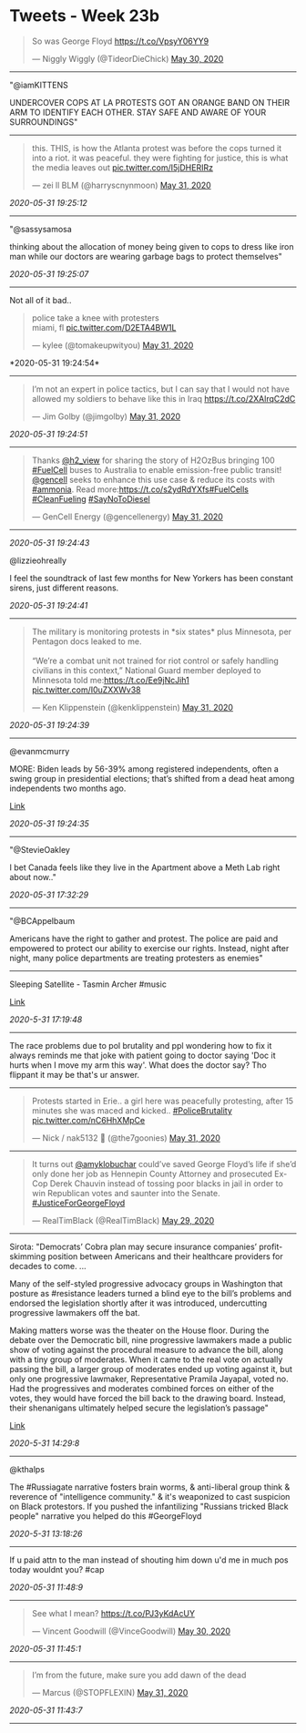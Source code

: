 # Tweets - Week 23b

<blockquote class="twitter-tweet"><p lang="en" dir="ltr">So was George Floyd <a href="https://t.co/VpsyY06YY9">https://t.co/VpsyY06YY9</a></p>&mdash; Niggly Wiggly (@TideorDieChick) <a href="https://twitter.com/TideorDieChick/status/1266714132302176256?ref_src=twsrc%5Etfw">May 30, 2020</a></blockquote> <script async src="https://platform.twitter.com/widgets.js" charset="utf-8"></script>

---

"@iamKITTENS

UNDERCOVER COPS AT LA PROTESTS GOT AN ORANGE BAND ON THEIR ARM TO
IDENTIFY EACH OTHER. STAY SAFE AND AWARE OF YOUR SURROUNDINGS"

---

<blockquote class="twitter-tweet"><p lang="en" dir="ltr">this. THIS, is how the Atlanta protest was before the cops turned it into a riot. it was peaceful. they were fighting for justice, this is what the media leaves out <a href="https://t.co/I5jDHERIRz">pic.twitter.com/I5jDHERIRz</a></p>&mdash; zei ll BLM (@harryscnynmoon) <a href="https://twitter.com/harryscnynmoon/status/1266892070775656449?ref_src=twsrc%5Etfw">May 31, 2020</a></blockquote> <script async src="https://platform.twitter.com/widgets.js" charset="utf-8"></script>

*2020-05-31 19:25:12*

---

"@sassysamosa

thinking about the allocation of money being given to cops to dress
like iron man while our doctors are wearing garbage bags to protect
themselves"

*2020-05-31 19:25:07*

---

Not all of it bad..

<blockquote class="twitter-tweet" data-conversation="none"><p lang="en" dir="ltr">police take a knee with protesters<br>miami, fl <a href="https://t.co/D2ETA4BW1L">pic.twitter.com/D2ETA4BW1L</a></p>&mdash; kylee (@tomakeupwityou) <a href="https://twitter.com/tomakeupwityou/status/1266920442671124480?ref_src=twsrc%5Etfw">May 31, 2020</a></blockquote> <script async src="https://platform.twitter.com/widgets.js" charset="utf-8"></script> 
*2020-05-31 19:24:54*

---

<blockquote class="twitter-tweet"><p lang="en" dir="ltr">I’m not an expert in police tactics, but I can say that I would not have allowed my soldiers to behave like this in Iraq <a href="https://t.co/2XAlrqC2dC">https://t.co/2XAlrqC2dC</a></p>&mdash; Jim Golby (@jimgolby) <a href="https://twitter.com/jimgolby/status/1267063427291324422?ref_src=twsrc%5Etfw">May 31, 2020</a></blockquote> <script async src="https://platform.twitter.com/widgets.js" charset="utf-8"></script>

*2020-05-31 19:24:51*

---

<blockquote class="twitter-tweet"><p lang="en" dir="ltr">Thanks <a href="https://twitter.com/h2_view?ref_src=twsrc%5Etfw">@h2_view</a> for sharing the story of H2OzBus bringing 100 <a href="https://twitter.com/hashtag/FuelCell?src=hash&amp;ref_src=twsrc%5Etfw">#FuelCell</a> buses to Australia to enable emission-free public transit! <a href="https://twitter.com/gencell?ref_src=twsrc%5Etfw">@gencell</a> seeks to enhance this use case &amp; reduce its costs with <a href="https://twitter.com/hashtag/ammonia?src=hash&amp;ref_src=twsrc%5Etfw">#ammonia</a>. Read more:<a href="https://t.co/s2ydRdYXfs">https://t.co/s2ydRdYXfs</a><a href="https://twitter.com/hashtag/FuelCells?src=hash&amp;ref_src=twsrc%5Etfw">#FuelCells</a> <a href="https://twitter.com/hashtag/CleanFueling?src=hash&amp;ref_src=twsrc%5Etfw">#CleanFueling</a> <a href="https://twitter.com/hashtag/SayNoToDiesel?src=hash&amp;ref_src=twsrc%5Etfw">#SayNoToDiesel</a></p>&mdash; GenCell Energy (@gencellenergy) <a href="https://twitter.com/gencellenergy/status/1267109856462454785?ref_src=twsrc%5Etfw">May 31, 2020</a></blockquote> <script async src="https://platform.twitter.com/widgets.js" charset="utf-8"></script>

---

*2020-05-31 19:24:43*

@lizzieohreally

I feel the soundtrack of last few months for New Yorkers has been
constant sirens, just different reasons.

*2020-05-31 19:24:41*

---

<blockquote class="twitter-tweet"><p lang="en" dir="ltr">The military is monitoring protests in *six states* plus Minnesota, per Pentagon docs leaked to me.<br><br>“We’re a combat unit not trained for riot control or safely handling civilians in this context,” National Guard member deployed to Minnesota told me:<a href="https://t.co/Ee9jNcJih1">https://t.co/Ee9jNcJih1</a> <a href="https://t.co/I0uZXXWv38">pic.twitter.com/I0uZXXWv38</a></p>&mdash; Ken Klippenstein (@kenklippenstein) <a href="https://twitter.com/kenklippenstein/status/1266895430643826689?ref_src=twsrc%5Etfw">May 31, 2020</a></blockquote> <script async src="https://platform.twitter.com/widgets.js" charset="utf-8"></script>

*2020-05-31 19:24:39*

---

@evanmcmurry

MORE: Biden leads by 56-39% among registered independents, often a
swing group in presidential elections; that’s shifted from a dead heat
among independents two months ago.

[Link](http://abcn.ws/3eAvZl3)

*2020-05-31 19:24:35*

---

"@StevieOakley

I bet Canada feels like they live in the Apartment above a Meth Lab
right about now.."

*2020-05-31 17:32:29*

---

"@BCAppelbaum

Americans have the right to gather and protest. The police are paid
and empowered to protect our ability to exercise our rights. Instead,
night after night, many police departments are treating protesters as
enemies"

---

Sleeping Satellite - Tasmin Archer \#music

[Link](https://youtu.be/MqRoSjzzATE)

*2020-5-31 17:19:48*

---

The race problems due to pol brutality and ppl wondering how to fix it
always reminds me that joke with patient going to doctor saying 'Doc
it hurts when I move my arm this way'. What does the doctor say?  Tho
flippant it may be that's ur answer.

---

<blockquote class="twitter-tweet"><p lang="en" dir="ltr">Protests started in Erie.. a girl here was peacefully protesting, after 15 minutes she was maced and kicked.. <a href="https://twitter.com/hashtag/PoliceBrutality?src=hash&amp;ref_src=twsrc%5Etfw">#PoliceBrutality</a> <a href="https://t.co/nC6HhXMpCe">pic.twitter.com/nC6HhXMpCe</a></p>&mdash; Nick / nak5132 🍐 (@the7goonies) <a href="https://twitter.com/the7goonies/status/1266989439160590336?ref_src=twsrc%5Etfw">May 31, 2020</a></blockquote> <script async src="https://platform.twitter.com/widgets.js" charset="utf-8"></script>

---

<blockquote class="twitter-tweet"><p lang="en" dir="ltr">It turns out <a href="https://twitter.com/amyklobuchar?ref_src=twsrc%5Etfw">@amyklobuchar</a> could’ve saved George Floyd’s life if she’d only done her job as Hennepin County Attorney and prosecuted Ex-Cop Derek Chauvin instead of tossing poor blacks in jail in order to win Republican votes and saunter into the Senate. <a href="https://twitter.com/hashtag/JusticeForGeorgeFloyd?src=hash&amp;ref_src=twsrc%5Etfw">#JusticeForGeorgeFloyd</a></p>&mdash; RealTimBlack (@RealTimBlack) <a href="https://twitter.com/RealTimBlack/status/1266170494950178818?ref_src=twsrc%5Etfw">May 29, 2020</a></blockquote> <script async src="https://platform.twitter.com/widgets.js" charset="utf-8"></script>

---

Sirota: "Democrats’ Cobra plan may secure insurance companies’ profit-skimming
position between Americans and their healthcare providers for decades
to come. ...

Many of the self-styled progressive advocacy groups in Washington that
posture as #resistance leaders turned a blind eye to the bill’s
problems and endorsed the legislation shortly after it was introduced,
undercutting progressive lawmakers off the bat.

Making matters worse was the theater on the House floor. During the
debate over the Democratic bill, nine progressive lawmakers made a
public show of voting against the procedural measure to advance the
bill, along with a tiny group of moderates. When it came to the real
vote on actually passing the bill, a larger group of moderates ended
up voting against it, but only one progressive lawmaker,
Representative Pramila Jayapal, voted no. Had the progressives and
moderates combined forces on either of the votes, they would have
forced the bill back to the drawing board. Instead, their shenanigans
ultimately helped secure the legislation’s passage"

[Link](https://www.theguardian.com/commentisfree/2020/may/26/democrats-trump-corporate-counter-revolution)

*2020-5-31 14:29:8*

---

@kthalps

The \#Russiagate narrative fosters brain worms, & anti-liberal group
think & reverence of "intelligence community." & it's weaponized to
cast suspicion on Black protestors. If you pushed the infantilizing
"Russians tricked Black people" narrative you helped do this
\#GeorgeFloyd

*2020-5-31 13:18:26*

---

If u paid attn to the man instead of shouting him down u'd me in much
pos today wouldnt you? \#cap

*2020-05-31 11:48:9*

---

<blockquote class="twitter-tweet"><p lang="en" dir="ltr">See what I mean? <a href="https://t.co/PJ3yKdAcUY">https://t.co/PJ3yKdAcUY</a></p>&mdash; Vincent Goodwill (@VinceGoodwill) <a href="https://twitter.com/VinceGoodwill/status/1266566281345540096?ref_src=twsrc%5Etfw">May 30, 2020</a></blockquote> <script async src="https://platform.twitter.com/widgets.js" charset="utf-8"></script>

*2020-05-31 11:45:1*

---

<blockquote class="twitter-tweet"><p lang="en" dir="ltr">I’m from the future, make sure you add dawn of the dead</p>&mdash; Marcus (@STOPFLEXIN) <a href="https://twitter.com/STOPFLEXIN/status/1266982896767766528?ref_src=twsrc%5Etfw">May 31, 2020</a></blockquote> <script async src="https://platform.twitter.com/widgets.js" charset="utf-8"></script>

*2020-05-31 11:43:7*

---


